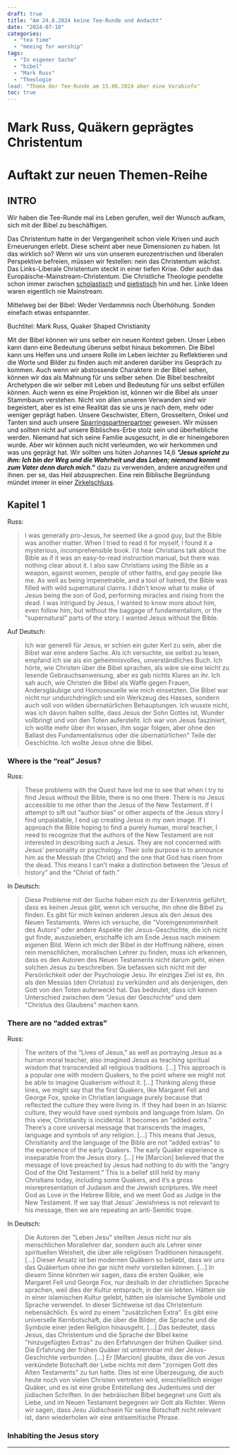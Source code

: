 ```yaml
---
draft: true
title: "Am 24.8.2024 keine Tee-Runde und Andacht"
date: "2024-07-10"
categories:
  - "tea time"
  - "meeing for worship"
tags:
  - "In eigener Sache"
  - "bibel"
  - "Mark Russ"
  - "Theologie
lead: "Thema der Tee-Runde am 15.06.2024 aber eine Vorabinfo"
toc: true
---
```



Mark Russ, Quäkern geprägtes Christentum
========================================



Auftakt zur neuen Themen-Reihe
==============================

INTRO
-----

Wir haben die Tee-Runde mal ins Leben gerufen, weil der Wunsch aufkam, sich mit der Bibel zu beschäftigen.




Das Christentum hatte in der Vergangenheit schon viele Krisen und auch Erneuerungen erlebt. Diese scheint aber neue Dimensionen zu haben. Ist das wirklich so? Wenn wir uns von unserem eurozentrischen und liberalen Perspektive befreien, müssen wir festellen: nein das Christentum wächst. Das Links-Liberale Christentum steckt in einer tiefen Krise. Oder auch das Europäische-Mainstream-Christentum. Die Christliche Theologie pendelte schon immer zwischen [scholastisch](https://de.wikipedia.org/wiki/Scholastik) und [pietistisch](https://de.wikipedia.org/wiki/Pietismus) hin und her. Linke Ideen waren eigentlich nie Mainstream.

Mittelweg bei der Bibel: Weder Verdammnis noch Überhöhung. Sonden einefach etwas entspannter.

Buchtitel: Mark Russ, Quaker Shaped Christianity

Mit der Bibel können wir uns selber ein neuen Kontext geben. Unser Leben kann dann eine Bedeutung überuns selbst hinaus bekommen. Die Bibel kann uns Helfen uns und unsere Rolle im Leben leichter zu Reflektieren und die Worte und Bilder zu finden auch mit anderen darüber ins Gespräch zu kommen. Auch wenn wir abstossende Charaktere in der Bibel sehen, können wir das als Mahnung für uns selber sehen. Die Bibel beschreibt Archetypen die wir selber mit Leben und Bedeutung für uns selbst erfüllen können. Auch wenn es eine Projektion ist, können wir die Bibel als unser Stammbaum verstehen. Nicht von allen unseren Verwanden sind wir begeistert, aber es ist eine Realität das sie uns je nach dem, mehr oder weniger geprägt haben. Unsere Geschwister, Eltern, Grosseltern, Onkel und Tanten sind auch unsere [Sparringspartnerpartner](https://de.wikipedia.org/wiki/Sparring) gewesen. Wir müssen und sollten nicht auf unsere Biblisches-Erbe stolz sein und überhebliche werden. Niemand hat sich seine Familie ausgesucht, in die er hineingeboren wurde. Aber wir können auch nicht verleumden, wo wir herkommen und was uns geprägt hat. Wir sollten uns hüten Johannes 14,6 ***"Jesus spricht zu ihm: Ich bin der Weg und die Wahrheit und das Leben; niemand kommt zum Vater denn durch mich."*** dazu zu verwenden, andere anzugreifen und ihnen. per se,  das Heil abzusprechen. Eine rein Biblische Begründung mündet immer in einer [Zirkelschluss](https://de.wikipedia.org/wiki/Zirkelschluss).

Kapitel 1
---------

Russ:

> I was generally pro-Jesus, he seemed like a good guy, but the Bible was another matter. When I tried to read it for myself, I found it a mysterious, incomprehensible book. I’d hear Christians talk about the Bible as if it was an easy-to-read instruction manual, but there was nothing clear about it. I also saw Christians using the Bible as a weapon, against women, people of other faiths, and gay people like me. As well as being impenetrable, and a tool of hatred, the Bible was filled with wild supernatural claims. I didn’t know what to make of Jesus being the son of God, performing miracles and rising from the dead. I was intrigued by Jesus, I wanted to know more about him, even follow him, but without the baggage of fundamentalism, or the “supernatural” parts of the story. I wanted Jesus without the Bible.


Auf Deutsch:

> Ich war generell für Jesus, er schien ein guter Kerl zu sein, aber die Bibel war eine andere Sache. Als ich versuchte, sie selbst zu lesen, empfand ich sie als ein geheimnisvolles, unverständliches Buch. Ich hörte, wie Christen über die Bibel sprachen, als wäre sie eine leicht zu lesende Gebrauchsanweisung, aber es gab nichts Klares an ihr. Ich sah auch, wie Christen die Bibel als Waffe gegen Frauen, Andersgläubige und Homosexuelle wie mich einsetzten. Die Bibel war nicht nur undurchdringlich und ein Werkzeug des Hasses, sondern auch voll von wilden übernatürlichen Behauptungen. Ich wusste nicht, was ich davon halten sollte, dass Jesus der Sohn Gottes ist, Wunder vollbringt und von den Toten aufersteht. Ich war von Jesus fasziniert, ich wollte mehr über ihn wissen, ihm sogar folgen, aber ohne den Ballast des Fundamentalismus oder die übernatürlichen" Teile der Geschichte. Ich wollte Jesus ohne die Bibel.



### Where is the “real” Jesus?

Russ:

> These problems with the Quest have led me to see that when I try to find Jesus without the Bible, there is no one there. There is no Jesus accessible to me other than the Jesus of the New Testament. If I attempt to sift out “author bias” or other aspects of the Jesus story I find unpalatable, I end up creating Jesus in my own image. If I approach the Bible hoping to find a purely human, moral teacher, I need to recognize that the authors of the New Testament are not interested in describing such a Jesus. They are not concerned with Jesus’ personality or psychology. Their sole purpose is to announce him as the Messiah (the Christ) and the one that God has risen from the dead. This means I can’t make a distinction between the “Jesus of history” and the “Christ of faith.”

In Deutsch:

> Diese Probleme mit der Suche haben mich zu der Erkenntnis geführt, dass es keinen Jesus gibt, wenn ich versuche, ihn ohne die Bibel zu finden. Es gibt für mich keinen anderen Jesus als den Jesus des Neuen Testaments. Wenn ich versuche, die "Voreingenommenheit des Autors" oder andere Aspekte der Jesus-Geschichte, die ich nicht gut finde, auszusieben, erschaffe ich am Ende Jesus nach meinem eigenen Bild. Wenn ich mich der Bibel in der Hoffnung nähere, einen rein menschlichen, moralischen Lehrer zu finden, muss ich erkennen, dass es den Autoren des Neuen Testaments nicht darum geht, einen solchen Jesus zu beschreiben. Sie befassen sich nicht mit der Persönlichkeit oder der Psychologie Jesu. Ihr einziges Ziel ist es, ihn als den Messias (den Christus) zu verkünden und als denjenigen, den Gott von den Toten auferweckt hat. Das bedeutet, dass ich keinen Unterschied zwischen dem "Jesus der Geschichte" und dem "Christus des Glaubens" machen kann.


### There are no “added extras”

Russ:

> The writers of the “Lives of Jesus,” as well as portraying Jesus as a human moral teacher, also imagined Jesus as teaching spiritual wisdom that transcended all religious traditions.
> [...]
> This approach is a popular one with modern Quakers, to the point where we might not be able to imagine Quakerism without it.
> [...]
> Thinking along these lines, we might say that the first Quakers, like Margaret Fell and  George Fox, spoke in Christian language purely because that reflected the culture they were living in. If they had been in an Islamic culture, they would have used symbols and language from Islam. On this view, Christianity is incidental. It becomes an “added extra.” There’s a core universal message that transcends the images, language and symbols of any religion.
> [...]
> This means that Jesus, Christianity and the language of the Bible are not “added extras” to the experience of the early Quakers. The early Quaker experience is inseparable from the Jesus story.
> [...]
> He [Marcion] believed that the message of love preached by Jesus had nothing to do with the “angry God of the Old Testament.” This is a belief still held by many Christians today, including some Quakers, and it’s a gross misrepresentation of Judaism and the Jewish scriptures. We meet God as Love in the Hebrew Bible, and we meet God as Judge in the New Testament. If we say that Jesus’ Jewishness is not relevant to his message, then we are repeating an anti-Semitic trope.

In Deutsch:

> Die Autoren der "Leben Jesu" stellten Jesus nicht nur als menschlichen Morallehrer dar, sondern auch als Lehrer einer spirituellen Weisheit, die über alle religiösen Traditionen hinausgeht.
> [...]
> Dieser Ansatz ist bei modernen Quäkern so beliebt, dass wir uns das Quäkertum ohne ihn gar nicht mehr vorstellen können.
> [...]
> In diesem Sinne könnten wir sagen, dass die ersten Quäker, wie Margaret Fell und George Fox, nur deshalb in der christlichen Sprache sprachen, weil dies der Kultur entsprach, in der sie lebten. Hätten sie in einer islamischen Kultur gelebt, hätten sie islamische Symbole und Sprache verwendet. In dieser Sichtweise ist das Christentum nebensächlich. Es wird zu einem "zusätzlichen Extra". Es gibt eine universelle Kernbotschaft, die über die Bilder, die Sprache und die Symbole einer jeden Religion hinausgeht.
> [...]
> Das bedeutet, dass Jesus, das Christentum und die Sprache der Bibel keine "hinzugefügten Extras" zu den Erfahrungen der frühen Quäker sind. Die Erfahrung der frühen Quäker ist untrennbar mit der Jesus-Geschichte verbunden.
> [...]
> Er [Marcion] glaubte, dass die von Jesus verkündete Botschaft der Liebe nichts mit dem "zornigen Gott des Alten Testaments" zu tun hatte. Dies ist eine Überzeugung, die auch heute noch von vielen Christen vertreten wird, einschließlich einiger Quäker, und es ist eine grobe Entstellung des Judentums und der jüdischen Schriften. In der hebräischen Bibel begegnet uns Gott als Liebe, und im Neuen Testament begegnen wir Gott als Richter. Wenn wir sagen, dass Jesu Jüdischsein für seine Botschaft nicht relevant ist, dann wiederholen wir eine antisemitische Phrase.


### Inhabiting the Jesus story

----

